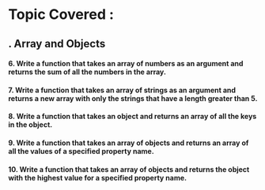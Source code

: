 # Topic Covered :

## . Array and Objects

#### 6. Write a function that takes an array of numbers as an argument and returns the sum of all the numbers in the array.

#### 7. Write a function that takes an array of strings as an argument and returns a new array with only the strings that have a length greater than 5.

#### 8. Write a function that takes an object and returns an array of all the keys in the object.

#### 9. Write a function that takes an array of objects and returns an array of all the values of a specified property name.


#### 10. Write a function that takes an array of objects and returns the object with the highest value for a specified property name.